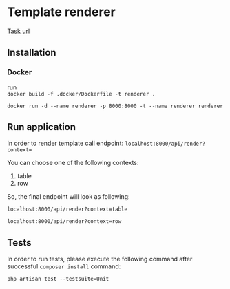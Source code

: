 # Template renderer

[Task url](https://docs.google.com/document/d/1MJlEKHZpjuuG2ZUyPSmMd3Eda2o0K9_Il5MVBpF2KO4/edit#)

## Installation
### Docker
run  
``docker build -f .docker/Dockerfile -t renderer .
``

``docker run -d --name renderer -p 8000:8000 -t --name renderer renderer``

## Run application

In order to render template call endpoint:
``localhost:8000/api/render?context=``

You can choose one of the following contexts:
1. table
2. row

So, the final endpoint will look as following:

``localhost:8000/api/render?context=table``

``localhost:8000/api/render?context=row``

## Tests
In order to run tests, please execute the following command after successful ``composer install`` command:

`` php artisan test --testsuite=Unit
``
